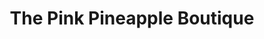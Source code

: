 ---
title: "The Pink Pineapple Boutique"
url: /smithfield/the-pink-pineapple-boutique-north-2nd-street/
shop: clothes
---